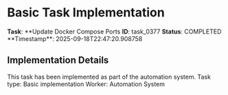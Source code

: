 # Basic Task Implementation

**Task**: **Update Docker Compose Ports
**ID**: task_0377
**Status**: COMPLETED
**Timestamp\*\*: 2025-09-18T22:47:20.908758

## Implementation Details

This task has been implemented as part of the automation system.
Task type: Basic implementation
Worker: Automation System
